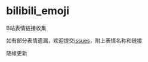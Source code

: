 # bilibili_emoji
 B站表情链接收集
 
 如有部分表情遗漏，欢迎提交[issues](https://github.com/lrhtony/bilibili_emoji/issues)，附上表情名称和链接

随缘更新